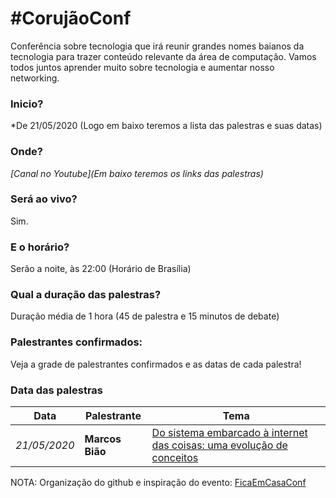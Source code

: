 # #CorujãoConf

Conferência sobre tecnologia que irá reunir grandes nomes baianos da tecnologia para trazer conteúdo relevante da área de computação. Vamos todos juntos aprender muito sobre tecnologia e aumentar nosso networking.

### Inicio?
*De 21/05/2020 (Logo em baixo teremos a lista das palestras e suas datas)

### Onde?
*[Canal no Youtube](Em baixo teremos os links das palestras)*

### Será ao vivo?
Sim.

### E o horário?
Serão a noite, às 22:00 (Horário de Brasília)

### Qual a duração das palestras?
Duração média de 1 hora (45 de palestra e 15 minutos de debate)

### Palestrantes confirmados:
Veja a grade de palestrantes confirmados e as datas de cada palestra!

### Data das palestras

Data | Palestrante | Tema
--- | --- | ---
*21/05/2020* | **Marcos Bião** | <a href="https://www.youtube.com/watch?v=4WoH-DwXOJo" target="_blank">Do sistema embarcado à internet das coisas: uma evolução de conceitos</a>

 


NOTA: Organização do github e inspiração do evento: <a href="https://github.com/linuxtips/FiqueEmCasaConf" target="_blank">FicaEmCasaConf</a>

